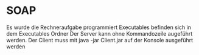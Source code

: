 # SOAP
Es wurde die Rechneraufgabe programmiert
Executables befinden sich in dem Executables Ordner
Der Server kann ohne Kommandozeile augeführt werden. 
Der Client muss mit java -jar Client.jar auf der Konsole ausgeführt werden
